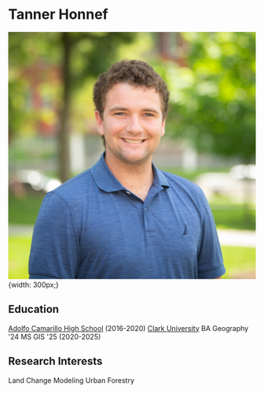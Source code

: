 # Tanner Honnef
![Headshot](heroPhoto.jpg) {width: 300px;}

## Education
[Adolfo Camarillo High School](https://www.camarillohigh.us/) (2016-2020)
[Clark University](https://www.clarku.edu/) BA Geography '24 MS GIS '25 (2020-2025)

## Research Interests
Land Change Modeling
Urban Forestry